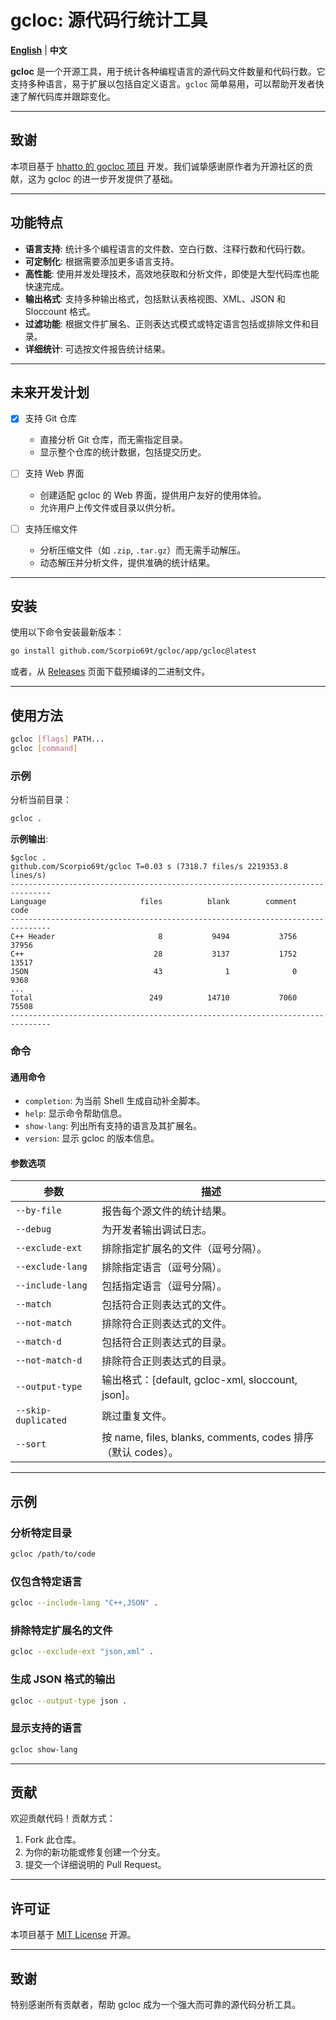 
# gcloc: 源代码行统计工具

**[English](./README.md)** | **中文**

**gcloc** 是一个开源工具，用于统计各种编程语言的源代码文件数量和代码行数。它支持多种语言，易于扩展以包括自定义语言。`gcloc` 简单易用，可以帮助开发者快速了解代码库并跟踪变化。

---

## 致谢

本项目基于 [hhatto 的 gocloc 项目](https://github.com/hhatto/gocloc) 开发。我们诚挚感谢原作者为开源社区的贡献，这为 gcloc 的进一步开发提供了基础。

---

## 功能特点
- **语言支持**: 统计多个编程语言的文件数、空白行数、注释行数和代码行数。
- **可定制化**: 根据需要添加更多语言支持。
- **高性能**: 使用并发处理技术，高效地获取和分析文件，即使是大型代码库也能快速完成。
- **输出格式**: 支持多种输出格式，包括默认表格视图、XML、JSON 和 Sloccount 格式。
- **过滤功能**: 根据文件扩展名、正则表达式模式或特定语言包括或排除文件和目录。
- **详细统计**: 可选按文件报告统计结果。

---

## 未来开发计划

- [X] 支持 Git 仓库
    - 直接分析 Git 仓库，而无需指定目录。
    - 显示整个仓库的统计数据，包括提交历史。

- [ ] 支持 Web 界面
    - 创建适配 gcloc 的 Web 界面，提供用户友好的使用体验。
    - 允许用户上传文件或目录以供分析。

- [ ] 支持压缩文件
    - 分析压缩文件（如 `.zip`, `.tar.gz`）而无需手动解压。
    - 动态解压并分析文件，提供准确的统计结果。

---

## 安装

使用以下命令安装最新版本：
```bash
go install github.com/Scorpio69t/gcloc/app/gcloc@latest
```

或者，从 [Releases](https://github.com/Scorpio69t/gcloc/releases) 页面下载预编译的二进制文件。

---

## 使用方法

```bash
gcloc [flags] PATH...
gcloc [command]
```

### 示例

分析当前目录：

```bash
gcloc .
```

**示例输出**:
```
$gcloc .
github.com/Scorpio69t/gcloc T=0.03 s (7318.7 files/s 2219353.8 lines/s)
-------------------------------------------------------------------------------
Language                     files          blank        comment           code
-------------------------------------------------------------------------------
C++ Header                       8           9494           3756          37956
C++                             28           3137           1752          13517
JSON                            43              1              0           9368
...
Total                          249          14710           7060          75508
-------------------------------------------------------------------------------
```

### 命令
#### 通用命令
- `completion`: 为当前 Shell 生成自动补全脚本。
- `help`: 显示命令帮助信息。
- `show-lang`: 列出所有支持的语言及其扩展名。
- `version`: 显示 gcloc 的版本信息。

#### 参数选项
| 参数                | 描述                                                                                |
|---------------------|--------------------------------------------------------------------------------------------|
| `--by-file`         | 报告每个源文件的统计结果。                                                                              |
| `--debug`           | 为开发者输出调试日志。                                                                                |
| `--exclude-ext`     | 排除指定扩展名的文件（逗号分隔）。                                                                          |
| `--exclude-lang`    | 排除指定语言（逗号分隔）。                                                                              |
| `--include-lang`    | 包括指定语言（逗号分隔）。                                                                              |
| `--match`           | 包括符合正则表达式的文件。                                                                              |
| `--not-match`       | 排除符合正则表达式的文件。                                                    |
| `--match-d`         | 包括符合正则表达式的目录。                                              |
| `--not-match-d`     | 排除符合正则表达式的目录。                                              |
| `--output-type`     | 输出格式：[default, gcloc-xml, sloccount, json]。 |
| `--skip-duplicated` | 跳过重复文件。                                                                  |
| `--sort`            | 按 name, files, blanks, comments, codes 排序（默认 codes）。      |

---

## 示例

### 分析特定目录
```bash
gcloc /path/to/code
```

### 仅包含特定语言
```bash
gcloc --include-lang "C++,JSON" .
```

### 排除特定扩展名的文件
```bash
gcloc --exclude-ext "json,xml" .
```

### 生成 JSON 格式的输出
```bash
gcloc --output-type json .
```

### 显示支持的语言
```bash
gcloc show-lang
```

---

## 贡献

欢迎贡献代码！贡献方式：
1. Fork 此仓库。
2. 为你的新功能或修复创建一个分支。
3. 提交一个详细说明的 Pull Request。

---

## 许可证

本项目基于 [MIT License](https://github.com/Scorpio69t/gcloc/blob/main/LICENSE) 开源。

---

## 致谢

特别感谢所有贡献者，帮助 gcloc 成为一个强大而可靠的源代码分析工具。
